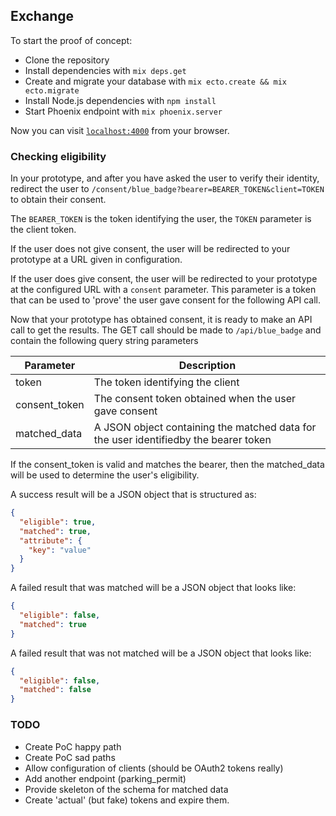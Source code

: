 ## Exchange

To start the proof of concept:

  * Clone the repository
  * Install dependencies with `mix deps.get`
  * Create and migrate your database with `mix ecto.create && mix ecto.migrate`
  * Install Node.js dependencies with `npm install`
  * Start Phoenix endpoint with `mix phoenix.server`

Now you can visit [`localhost:4000`](http://localhost:4000) from your browser.


### Checking eligibility

In your prototype, and after you have asked the user to verify their identity,
redirect the user to ```/consent/blue_badge?bearer=BEARER_TOKEN&client=TOKEN``` to obtain their consent.

The ```BEARER_TOKEN``` is the token identifying the user, the ```TOKEN``` parameter is the client token.

If the user does not give consent, the user will be redirected to your prototype at a URL given in configuration.

If the user does give consent, the user will be redirected to your prototype at
the configured URL with a ```consent``` parameter. This parameter is a token that can be used to 'prove' the user gave consent for the following API call.

Now that your prototype has obtained consent, it is ready to make an API call to
get the results. The GET call should be made to ```/api/blue_badge``` and contain the following query string parameters

| Parameter | Description   |
|---|---|
| token | The token identifying the client |
| consent_token | The consent token obtained when the user gave consent |
| matched_data |  A JSON object containing the matched data for the user identifiedby the bearer token |

If the consent_token is valid and matches the bearer, then the matched_data will be used to determine the user's eligibility.  

A success result will be a JSON object that is structured as:

```JSON
{
  "eligible": true,
  "matched": true,
  "attribute": {
    "key": "value"
  }
}
```

A failed result that was matched will be a JSON object that looks like:

```JSON
{
  "eligible": false,
  "matched": true
}
```
A failed result that was not matched will be a JSON object that looks like:

```JSON
{
  "eligible": false,
  "matched": false
}
```

### TODO

* Create PoC happy path
* Create PoC sad paths
* Allow configuration of clients (should be OAuth2 tokens really)
* Add another endpoint (parking_permit)
* Provide skeleton of the schema for matched data
* Create 'actual' (but fake) tokens and expire them.
